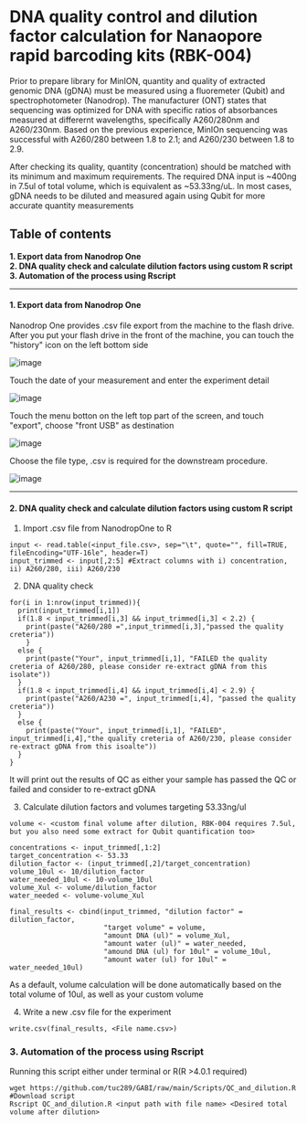 # DNA quality control and dilution factor calculation for Nanaopore rapid barcoding kits (RBK-004)

Prior to prepare library for MinION, quantity and quality of extracted genomic DNA (gDNA) must be measured using a fluoremeter (Qubit) and spectrophotometer (Nanodrop). The manufacturer (ONT) states that sequencing was optimized for DNA with specific ratios of absorbances measured at differernt wavelengths, specifically A260/280nm and A260/230nm. Based on the previous experience, MinIOn sequencing was successful with A260/280 between 1.8 to 2.1; and A260/230 between 1.8 to 2.9. 

After checking its quality, quantity (concentration) should be matched with its minimum and maximum requirements. The required DNA input is ~400ng in 7.5ul of total volume, which is equivalent as ~53.33ng/uL. In most cases, gDNA needs to be diluted and measured again using Qubit for more accurate quantity measurements

## Table of contents
__1. Export data from Nanodrop One__\
__2. DNA quality check and calculate dilution factors using custom R script__\
__3. Automation of the process using Rscript__

--- 

#### 1. Export data from Nanodrop One

Nanodrop One provides .csv file export from the machine to the flash drive. After you put your flash drive in the front of the machine, you can touch the "history" icon on the left bottom side

![image](https://user-images.githubusercontent.com/62360632/158447060-9a10c018-8fd7-42c8-a71c-458e4cc7097d.png)

Touch the date of your measurement and enter the experiment detail 

![image](https://user-images.githubusercontent.com/62360632/158447283-1dd1a468-8574-46d6-9d8b-5b5c777d2769.png)

Touch the menu botton on the left top part of the screen, and touch "export", choose "front USB" as destination

![image](https://user-images.githubusercontent.com/62360632/158447721-b6a034cb-7e09-4915-83b8-af99d5e1a084.png)

Choose the file type, .csv is required for the downstream procedure. 

![image](https://user-images.githubusercontent.com/62360632/158447888-607d616a-ca42-4ce4-aca9-28c5b408fbea.png)

---

#### 2. DNA quality check and calculate dilution factors using custom R script 
1. Import .csv file from NanodropOne to R
```
input <- read.table(<input_file.csv>, sep="\t", quote="", fill=TRUE, fileEncoding="UTF-16le", header=T)
input_trimmed <- input[,2:5] #Extract columns with i) concentration, ii) A260/280, iii) A260/230
```

2. DNA quality check
```
for(i in 1:nrow(input_trimmed)){
  print(input_trimmed[i,1])
  if(1.8 < input_trimmed[i,3] && input_trimmed[i,3] < 2.2) {
    print(paste("A260/280 =",input_trimmed[i,3],"passed the quality creteria"))
    } 
  else {
    print(paste("Your", input_trimmed[i,1], "FAILED the quality creteria of A260/280, please consider re-extract gDNA from this isolate"))
  }
  if(1.8 < input_trimmed[i,4] && input_trimmed[i,4] < 2.9) {
    print(paste("A260/A230 =", input_trimmed[i,4], "passed the quality creteria"))
  }
  else {
    print(paste("Your", input_trimmed[i,1], "FAILED", input_trimmed[i,4],"the quality creteria of A260/230, please consider re-extract gDNA from this isoalte"))
  }
}
```

It will print out the results of QC as either your sample has passed the QC or failed and consider to re-extract gDNA

3. Calculate dilution factors and volumes targeting 53.33ng/ul
```
volume <- <custom final volume after dilution, RBK-004 requires 7.5ul, but you also need some extract for Qubit quantification too>

concentrations <- input_trimmed[,1:2]
target_concentration <- 53.33
dilution_factor <- (input_trimmed[,2]/target_concentration)
volume_10ul <- 10/dilution_factor
water_needed_10ul <- 10-volume_10ul
volume_Xul <- volume/dilution_factor
water_needed <- volume-volume_Xul

final_results <- cbind(input_trimmed, "dilution factor" = dilution_factor,
                       "target volume" = volume,
                       "amount DNA (ul)" = volume_Xul, 
                       "amount water (ul)" = water_needed,
                       "amound DNA (ul) for 10ul" = volume_10ul, 
                       "amount water (ul) for 10ul" = water_needed_10ul)
```

As a default, volume calculation will be done automatically based on the total volume of 10ul, as well as your custom volume

4. Write a new .csv file for the experiment
```
write.csv(final_results, <File name.csv>)
```

### 3. Automation of the process using Rscript ###
Running this script either under terminal or R(R >4.0.1 required)
```
wget https://github.com/tuc289/GABI/raw/main/Scripts/QC_and_dilution.R #Download script
Rscript QC_and_dilution.R <input path with file name> <Desired total volume after dilution>
```

